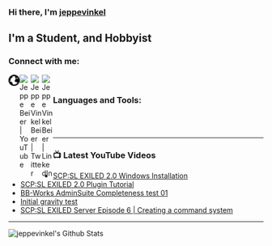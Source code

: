 ### Hi there, I'm [jeppevinkel][website]

## I'm a Student, and Hobbyist

### Connect with me:

[<img align="left" alt="jeppdev.com" width="22px" src="https://raw.githubusercontent.com/iconic/open-iconic/master/svg/globe.svg" />][website]
[<img align="left" alt="Jeppe Beier | YouTube" width="22px" src="https://cdn.jsdelivr.net/npm/simple-icons@v3/icons/youtube.svg" />][youtube]
[<img align="left" alt="Jeppe Vinkel Beier | Twitter" width="22px" src="https://cdn.jsdelivr.net/npm/simple-icons@v3/icons/twitter.svg" />][twitter]
[<img align="left" alt="Jeppe Vinkel Beier | LinkedIn" width="22px" src="https://cdn.jsdelivr.net/npm/simple-icons@v3/icons/linkedin.svg" />][linkedin]

<br />

### Languages and Tools:

<br />
<br />

---

### 📺 Latest YouTube Videos
<!-- YOUTUBE:START -->
- [SCP:SL EXILED 2.0 Windows Installation](https://www.youtube.com/watch?v=wEykP5PuEes)
- [SCP:SL EXILED 2.0 Plugin Tutorial](https://www.youtube.com/watch?v=gx67ziYldvk)
- [BB-Works AdminSuite Completeness test 01](https://www.youtube.com/watch?v=z8JaYqORd7M)
- [Initial gravity test](https://www.youtube.com/watch?v=RrQLjSiFzd4)
- [SCP:SL EXILED Server Episode 6 | Creating a command system](https://www.youtube.com/watch?v=Bz69JBfDv7w)
<!-- YOUTUBE:END -->

---

<img align="left" alt="jeppevinkel's Github Stats" src="https://github-readme-stats.vercel.app/api?username=jeppevinkel&show_icons=true&hide_border=true" />

[website]: https://jeppdev.com
[twitter]: https://twitter.com/JeppeVinkel
[youtube]: https://youtube.com/UCG3yFoQHYz6IPtq34bxu3ug
[linkedin]: https://linkedin.com/in/Jeppe-Vinkel-Beier